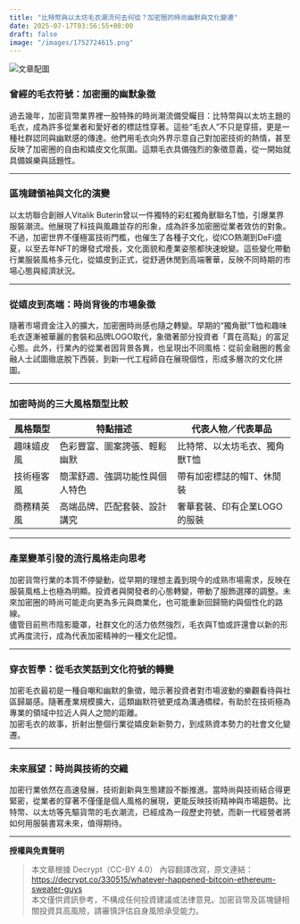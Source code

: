 ```yaml
---
title: "比特幣與以太坊毛衣潮流何去何從？加密圈的時尚幽默與文化變遷"
date: 2025-07-17T03:56:55+08:00
draft: false
image: "/images/1752724615.png"
---
```


![文章配圖](/images/1752724615.png)

### 曾經的毛衣符號：加密圈的幽默象徵  
過去幾年，加密貨幣業界裡一股特殊的時尚潮流備受矚目：比特幣與以太坊主題的毛衣，成為許多從業者和愛好者的標誌性穿著。這些“毛衣人”不只是穿搭，更是一種社群認同與幽默感的傳達。他們用毛衣向外界示意自己對加密技術的熱情，甚至反映了加密圈的自由和嬉皮文化氛圍。這類毛衣具備強烈的象徵意義，從一開始就具備娛樂與話題性。

---

### 區塊鏈領袖與文化的演變  
以太坊聯合創辦人Vitalik Buterin曾以一件獨特的彩虹獨角獸聯名T恤，引爆業界服裝潮流。他展現了科技與風趣並存的形象，成為許多加密圈從業者效仿的對象。  
不過，加密世界不僅極富技術門檻，也催生了各種子文化，從ICO熱潮到DeFi盛夏，以至去年NFT的爆發式增長，文化面貌和產業姿態都快速蛻變。這些變化帶動行業服裝風格多元化，從嬉皮到正式，從舒適休閒到高端奢華，反映不同時期的市場心態與經濟狀況。

---

### 從嬉皮到高端：時尚背後的市場象徵  
隨著市場資金注入的擴大，加密圈時尚感也隨之轉變。早期的“獨角獸”T恤和趣味毛衣逐漸被華麗的套裝和品牌LOGO取代，象徵著部分投資者「賣在高點」的富足心態。此外，行業內的從業者因背景各異，也呈現出不同風格：從前金融圈的舊金融人士試圖徹底脫下西裝，到新一代工程師自在展現個性，形成多層次的文化拼圖。

---

### 加密時尚的三大風格類型比較  

| 風格類型           | 特點描述                       | 代表人物／代表單品                 |
| ------------------ | ------------------------------ | -------------------------------- |
| 趣味嬉皮風         | 色彩豐富、圖案誇張、輕鬆幽默    | 比特幣、以太坊毛衣、獨角獸T恤     |
| 技術極客風         | 簡潔舒適、強調功能性與個人特色  | 帶有加密標誌的帽T、休閒裝         |
| 商務精英風         | 高端品牌、匹配套裝、設計講究    | 奢華套裝、印有企業LOGO的服裝       |

---

### 產業變革引發的流行風格走向思考  
加密貨幣行業的本質不停變動，從早期的理想主義到現今的成熟市場需求，反映在服裝風格上也極為明顯。投資者與開發者的心態轉變，帶動了服飾選擇的調整。未來加密圈的時尚可能走向更為多元與商業化，也可能重新回歸簡約與個性化的路線。  
儘管目前熊市陰影籠罩，社群文化的活力依然強烈，毛衣與T恤或許還會以新的形式再度流行，成為代表加密精神的一種文化記憶。

---

### 穿衣哲學：從毛衣笑話到文化符號的轉變  
加密毛衣最初是一種自嘲和幽默的象徵，暗示著投資者對市場波動的樂觀看待與社區歸屬感。隨著產業規模擴大，這類幽默符號更成為溝通橋樑，有助於在技術極為專業的領域中拉近人與人之間的距離。  
加密毛衣的故事，折射出整個行業從嬉皮新新勢力，到成熟資本勢力的社會文化變遷。

---

### 未來展望：時尚與技術的交織  
加密行業依然在高速發展，技術創新與生態建設不斷推進。當時尚與技術結合得更緊密，從業者的穿著不僅僅是個人風格的展現，更能反映技術精神與市場趨勢。比特幣、以太坊等先驅貨幣的毛衣潮流，已經成為一段歷史符號，而新一代經營者將如何用服裝書寫未來，值得期待。

---

**授權與免責聲明**  
> 本文章根據 Decrypt（CC-BY 4.0） 內容翻譯改寫，原文連結：https://decrypt.co/330515/whatever-happened-bitcoin-ethereum-sweater-guys  
> 本文僅供資訊參考，不構成任何投資建議或法律意見。加密貨幣及區塊鏈相關投資具高風險，請審慎評估自身風險承受能力。